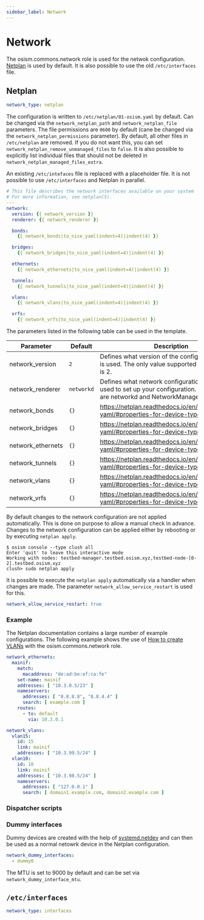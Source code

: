 ```yaml
---
sidebar_label: Network
---
```


# Network

The osism.commons.network role is used for the netwok configuration.
[Netplan](https://netplan.io) is used by default. It is also possible to use the
old `/etc/interfaces` file.

## Netplan

```yaml title="Since OSISM 6.1.0, the default network type is a netplan and no longer needs to be set explicitly"
network_type: netplan
```

The configuration is written to `/etc/netplan/01-osism.yaml` by default. Can be changed
via the `network_netplan_path` and `network_netplan_file` parameters. The file permissions
are `0600` by default (cane be changed via the `network_netplan_permissions` parameter).
By default, all other files in `/etc/netplan` are removed. If you do not want this, you
can set `network_netplan_remove_unmanaged_files` to `false`. It is also possible to explicitly
list individual files that should not be deleted in `network_netplan_managed_files_extra`.

An existing `/etc/intefaces` file is replaced with a placeholder file. It is not possible
to use `/etc/interfaces` and Netplan in parallel.

```yaml title="This template is used as the base for the configuration"
# This file describes the network interfaces available on your system
# For more information, see netplan(5).
---
network:
  version: {{ network_version }}
  renderer: {{ network_renderer }}

  bonds:
    {{ network_bonds|to_nice_yaml(indent=4)|indent(4) }}

  bridges:
    {{ network_bridges|to_nice_yaml(indent=4)|indent(4) }}

  ethernets:
    {{ network_ethernets|to_nice_yaml(indent=4)|indent(4) }}

  tunnels:
    {{ network_tunnels|to_nice_yaml(indent=4)|indent(4) }}

  vlans:
    {{ network_vlans|to_nice_yaml(indent=4)|indent(4) }}

  vrfs:
    {{ network_vrfs|to_nice_yaml(indent=4)|indent(4) }}
```

The parameters listed in the following table can be used in the template.

**Parameter**     | **Default** | **Description**
------------------|-------------|------------------
network_version   | `2`         | Defines what version of the configuration format is used. The only value supported at the moment is 2. 
network_renderer  | `networkd`  | Defines what network configuration tool will be used to set up your configuration. Valid values are networkd and NetworkManager.
network_bonds     | `{}`        | https://netplan.readthedocs.io/en/stable/netplan-yaml/#properties-for-device-type-bonds
network_bridges   | `{}`        | https://netplan.readthedocs.io/en/stable/netplan-yaml/#properties-for-device-type-bridges
network_ethernets | `{}`        | https://netplan.readthedocs.io/en/stable/netplan-yaml/#properties-for-device-type-ethernets
network_tunnels   | `{}`        | https://netplan.readthedocs.io/en/stable/netplan-yaml/#properties-for-device-type-tunnels
network_vlans     | `{}`        | https://netplan.readthedocs.io/en/stable/netplan-yaml/#properties-for-device-type-vlans
network_vrfs      | `{}`        | https://netplan.readthedocs.io/en/stable/netplan-yaml/#properties-for-device-type-vrfs

By default changes to the network configuration are not applied automatically. This is done on
purpose to allow a manual check in advance. Changes to the network configuration can
be applied either by rebooting or by executing `netplan apply`.

```
$ osism console --type clush all
Enter 'quit' to leave this interactive mode
Working with nodes: testbed-manager.testbed.osism.xyz,testbed-node-[0-2].testbed.osism.xyz
clush> sudo netplan apply
```

It is possible to execute the `netplan apply` automatically via a handler when changes are made.
The parameter `network_allow_service_restart` is used for this.

```yaml title="environments/configuration.yml"
network_allow_service_restart: true
```

### Example

The Netplan documentation contains a large number of example configurations. The following
example shows the use of [How to create VLANs](https://netplan.readthedocs.io/en/stable/examples/#how-to-create-vlans) with the osism.commons.network role.

```yaml
network_ethernets:
  mainif:
    match:
      macaddress: "de:ad:be:ef:ca:fe"
    set-name: mainif
    addresses: [ "10.3.0.5/23" ]
    nameservers:
      addresses: [ "8.8.8.8", "8.8.4.4" ]
      search: [ example.com ]
    routes:
      - to: default
        via: 10.3.0.1

network_vlans:
  vlan15:
    id: 15
    link: mainif
    addresses: [ "10.3.99.5/24" ]
  vlan10:
    id: 10
    link: mainif
    addresses: [ "10.3.98.5/24" ]
    nameservers:
      addresses: [ "127.0.0.1" ]
      search: [ domain1.example.com, domain2.example.com ]
```

### Dispatcher scripts

### Dummy interfaces

Dummy devices are created with the help of
[systemd.netdev](https://www.freedesktop.org/software/systemd/man/latest/systemd.netdev.html)
and can then be used as a normal netowrk device in the Netplan configuration.

```yaml
network_dummy_interfaces:
  - dummy0
```

The MTU is set to 9000 by default and can be set via `network_dummy_interface_mtu`.

## `/etc/interfaces`

```yaml title="If /etc/interfaces is to be used, the network_type must be explicitly set in environments/configuration.yml"
network_type: interfaces
```
